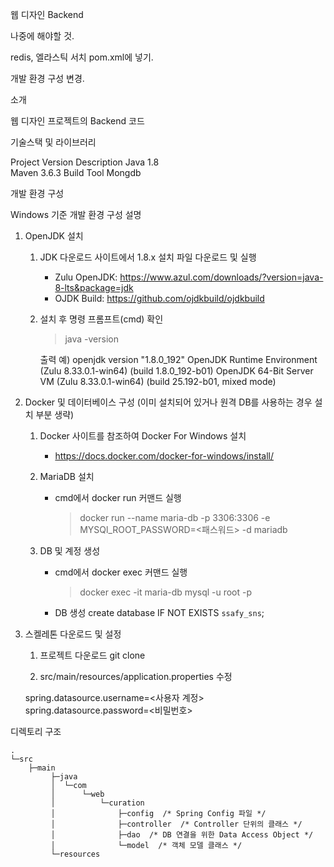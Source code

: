 웹 디자인 Backend

나중에 해야할 것.

redis, 엘라스틱 서치 pom.xml에 넣기.

개발 환경 구성 변경.



소개

웹 디자인 프로젝트의 Backend  코드

기술스택 및 라이브러리

Project	Version	Description
Java   	1.8    	           
Maven  	3.6.3  	Build Tool
Mongdb

개발 환경 구성

Windows 기준 개발 환경 구성 설명

1. OpenJDK 설치
   1. JDK 다운로드 사이트에서 1.8.x 설치 파일 다운로드 및 실행
      - Zulu OpenJDK: https://www.azul.com/downloads/?version=java-8-lts&package=jdk
      - OJDK Build: https://github.com/ojdkbuild/ojdkbuild
   2. 설치 후 명령 프롬프트(cmd) 확인
      > java -version

      출력 예)
      openjdk version "1.8.0_192"
      OpenJDK Runtime Environment (Zulu 8.33.0.1-win64) (build 1.8.0_192-b01)
      OpenJDK 64-Bit Server VM (Zulu 8.33.0.1-win64) (build 25.192-b01, mixed mode)

2. Docker 및 데이터베이스 구성 (이미 설치되어 있거나 원격 DB를 사용하는 경우 설치 부분 생략)
   1. Docker 사이트를 참조하여 Docker For Windows 설치
      - https://docs.docker.com/docker-for-windows/install/
   2. MariaDB 설치
      - cmd에서 docker run 커맨드 실행
        > docker run --name maria-db -p 3306:3306 -e MYSQl_ROOT_PASSWORD=<패스워드> -d mariadb

   3. DB 및 계정 생성
      - cmd에서 docker exec 커맨드 실행
        > docker exec -it maria-db mysql -u root -p

      - DB 생성
        create database IF NOT EXISTS `ssafy_sns`;

3. 스켈레톤 다운로드 및 설정
   1. 프로젝트 다운로드
      git clone <repo URL>

   2. src/main/resources/application.properties 수정

   spring.datasource.username=<사용자 계정> spring.datasource.password=<비밀번호>


디렉토리 구조

    .
    └─src
        ├─main
             ├─java
             │  └─com
             │      └─web
             │          └─curation
             │              ├─config  /* Spring Config 파일 */
             │              ├─controller  /* Controller 단위의 클래스 */
             │              ├─dao  /* DB 연결을 위한 Data Access Object */
             │              └─model  /* 객체 모델 클래스 */
             └─resources
